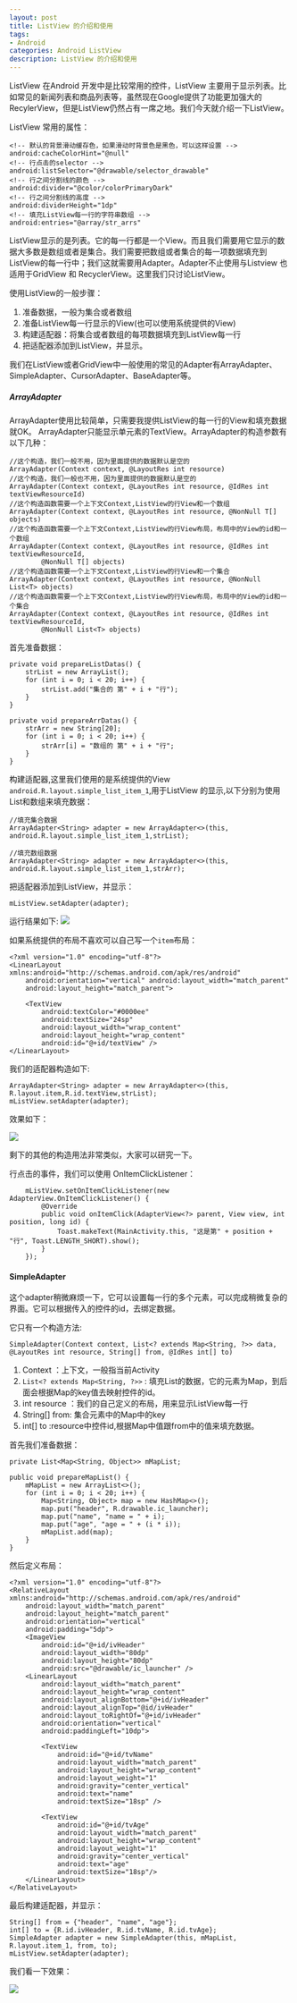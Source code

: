 ```yaml
---
layout: post
title: ListView 的介绍和使用 
tags:
- Android
categories: Android ListView
description: ListView 的介绍和使用
---
```



ListView 在Android 开发中是比较常用的控件，ListView 主要用于显示列表。比如常见的新闻列表和商品列表等，虽然现在Google提供了功能更加强大的RecylerView，但是ListView仍然占有一席之地。我们今天就介绍一下ListView。

ListView 常用的属性：

	<!-- 默认的背景滑动缓存色，如果滑动时背景色是黑色，可以这样设置 -->
	android:cacheColorHint="@null"
	<!-- 行点击的selector -->
	android:listSelector="@drawable/selector_drawable"
	<!-- 行之间分割线的颜色 -->
	android:divider="@color/colorPrimaryDark"
	<!-- 行之间分割线的高度 -->
	android:dividerHeight="1dp"
	<!-- 填充ListView每一行的字符串数组 -->
	android:entries="@array/str_arrs"


ListView显示的是列表。它的每一行都是一个View。而且我们需要用它显示的数据大多数是数组或者是集合。我们需要把数组或者集合的每一项数据填充到ListView的每一行中；我们这就需要用Adapter。Adapter不止使用与Listview 也适用于GridView 和 RecyclerView。这里我们只讨论ListView。

使用ListView的一般步骤：
1. 准备数据，一般为集合或者数组
2. 准备ListView每一行显示的View(也可以使用系统提供的View)
3. 构建适配器：将集合或者数组的每项数据填充到ListView每一行
4. 把适配器添加到ListView，并显示。

我们在ListView或者GridView中一般使用的常见的Adapter有ArrayAdapter、SimpleAdapter、CursorAdapter、BaseAdapter等。

##### ArrayAdapter
ArrayAdapter使用比较简单，只需要我提供ListView的每一行的View和填充数据就OK。
ArrayAdapter只能显示单元素的TextView。ArrayAdapter的构造参数有以下几种：
 
	//这个构造，我们一般不用，因为里面提供的数据默认是空的
	ArrayAdapter(Context context, @LayoutRes int resource)
	//这个构造，我们一般也不用，因为里面提供的数据默认是空的
	ArrayAdapter(Context context, @LayoutRes int resource, @IdRes int textViewResourceId)
	//这个构造函数需要一个上下文Context,ListView的行View和一个数组
	ArrayAdapter(Context context, @LayoutRes int resource, @NonNull T[] objects)
	//这个构造函数需要一个上下文Context,ListView的行View布局，布局中的View的id和一个数组
	ArrayAdapter(Context context, @LayoutRes int resource, @IdRes int textViewResourceId,
            @NonNull T[] objects)
	//这个构造函数需要一个上下文Context,ListView的行View和一个集合
	ArrayAdapter(Context context, @LayoutRes int resource, @NonNull List<T> objects)
	//这个构造函数需要一个上下文Context,ListView的行View布局，布局中的View的id和一个集合
	ArrayAdapter(Context context, @LayoutRes int resource, @IdRes int textViewResourceId,
            @NonNull List<T> objects)
	
首先准备数据：

    private void prepareListDatas() {
        strList = new ArrayList();
        for (int i = 0; i < 20; i++) {
            strList.add("集合的 第" + i + "行");
        }
    }

    private void prepareArrDatas() {
        strArr = new String[20];
        for (int i = 0; i < 20; i++) {
            strArr[i] = "数组的 第" + i + "行";
        }
    }


构建适配器,这里我们使用的是系统提供的View `android.R.layout.simple_list_item_1`,用于ListView 的显示,以下分别为使用List和数组来填充数据：

	//填充集合数据
 	ArrayAdapter<String> adapter = new ArrayAdapter<>(this, android.R.layout.simple_list_item_1,strList);

	//填充数组数据
 	ArrayAdapter<String> adapter = new ArrayAdapter<>(this, android.R.layout.simple_list_item_1,strArr);

把适配器添加到ListView，并显示：

	mListView.setAdapter(adapter);

运行结果如下:
![](http://7xrxe7.com1.z0.glb.clouddn.com/arrayadapter.gif)

如果系统提供的布局不喜欢可以自己写一个`item`布局：
	
	<?xml version="1.0" encoding="utf-8"?>
	<LinearLayout xmlns:android="http://schemas.android.com/apk/res/android"
	    android:orientation="vertical" android:layout_width="match_parent"
	    android:layout_height="match_parent">
	
	    <TextView
	        android:textColor="#0000ee"
	        android:textSize="24sp"
	        android:layout_width="wrap_content"
	        android:layout_height="wrap_content"
	        android:id="@+id/textView" />
	</LinearLayout>
我们的适配器构造如下:	

	ArrayAdapter<String> adapter = new ArrayAdapter<>(this, R.layout.item,R.id.textView,strList);
	mListView.setAdapter(adapter);

效果如下：

![](http://7xrxe7.com1.z0.glb.clouddn.com/arrayadapter2.gif)

剩下的其他的构造用法非常类似，大家可以研究一下。

行点击的事件，我们可以使用 OnItemClickListener：

        mListView.setOnItemClickListener(new AdapterView.OnItemClickListener() {
            @Override
            public void onItemClick(AdapterView<?> parent, View view, int position, long id) {
                Toast.makeText(MainActivity.this, "这是第" + position + "行", Toast.LENGTH_SHORT).show();
            }
        });

#### SimpleAdapter
这个adapter稍微麻烦一下，它可以设置每一行的多个元素，可以完成稍微复杂的界面。它可以根据传入的控件的id，去绑定数据。

它只有一个构造方法:
	
	SimpleAdapter(Context context, List<? extends Map<String, ?>> data, @LayoutRes int resource, String[] from, @IdRes int[] to)

1. Context ：上下文，一般指当前Activity
2. `List<? extends Map<String, ?>>` : 填充List的数据，它的元素为Map，到后面会根据Map的key值去映射控件的id。
3. int resource ：我们的自己定义的布局，用来显示ListView每一行
4. String[] from: 集合元素中的Map中的key
5. int[] to :resource中控件id,根据Map中值跟from中的值来填充数据。

首先我们准备数据：

	private List<Map<String, Object>> mMapList;

    public void prepareMapList() {
        mMapList = new ArrayList<>();
        for (int i = 0; i < 20; i++) {
            Map<String, Object> map = new HashMap<>();
            map.put("header", R.drawable.ic_launcher);
            map.put("name", "name = " + i);
            map.put("age", "age = " + (i * i));
            mMapList.add(map);
        }
    }

然后定义布局：

	<?xml version="1.0" encoding="utf-8"?>
	<RelativeLayout xmlns:android="http://schemas.android.com/apk/res/android"
	    android:layout_width="match_parent"
	    android:layout_height="match_parent"
	    android:orientation="vertical"
	    android:padding="5dp">
	    <ImageView
	        android:id="@+id/ivHeader"
	        android:layout_width="80dp"
	        android:layout_height="80dp"
	        android:src="@drawable/ic_launcher" />
	    <LinearLayout
	        android:layout_width="match_parent"
	        android:layout_height="wrap_content"
	        android:layout_alignBottom="@+id/ivHeader"
	        android:layout_alignTop="@id/ivHeader"
	        android:layout_toRightOf="@+id/ivHeader"
	        android:orientation="vertical"
	        android:paddingLeft="10dp">
	
	        <TextView
	            android:id="@+id/tvName"
	            android:layout_width="match_parent"
	            android:layout_height="wrap_content"
	            android:layout_weight="1"
	            android:gravity="center_vertical"
	            android:text="name"
	            android:textSize="18sp" />
	
	        <TextView
	            android:id="@+id/tvAge"
	            android:layout_width="match_parent"
	            android:layout_height="wrap_content"
	            android:layout_weight="1"
	            android:gravity="center_vertical"
	            android:text="age"
	            android:textSize="18sp"/>
	    </LinearLayout>
	</RelativeLayout>

最后构建适配器，并显示：
	
	String[] from = {"header", "name", "age"};
	int[] to = {R.id.ivHeader, R.id.tvName, R.id.tvAge};
	SimpleAdapter adapter = new SimpleAdapter(this, mMapList, R.layout.item_1, from, to);
	mListView.setAdapter(adapter);

我们看一下效果：

![](http://7xrxe7.com1.z0.glb.clouddn.com/simpleadapter.gif)
